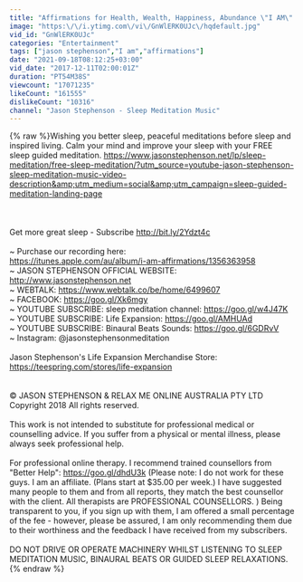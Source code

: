 ```yaml
---
title: "Affirmations for Health, Wealth, Happiness, Abundance \"I AM\" (21 days to a New You!)"
image: "https:\/\/i.ytimg.com\/vi\/GnWlERK0UJc\/hqdefault.jpg"
vid_id: "GnWlERK0UJc"
categories: "Entertainment"
tags: ["jason stephenson","I am","affirmations"]
date: "2021-09-18T08:12:25+03:00"
vid_date: "2017-12-11T02:00:01Z"
duration: "PT54M38S"
viewcount: "17071235"
likeCount: "161555"
dislikeCount: "10316"
channel: "Jason Stephenson - Sleep Meditation Music"
---
```

{% raw %}Wishing you better sleep, peaceful meditations before sleep and inspired living. Calm your mind and improve your sleep with your FREE sleep guided meditation. <a rel="nofollow" target="blank" href="https://www.jasonstephenson.net/lp/sleep-meditation/free-sleep-meditation/?utm_source=youtube-jason-stephenson-sleep-meditation-music-video-description&amp;utm_medium=social&amp;utm_campaign=sleep-guided-meditation-landing-page">https://www.jasonstephenson.net/lp/sleep-meditation/free-sleep-meditation/?utm_source=youtube-jason-stephenson-sleep-meditation-music-video-description&amp;utm_medium=social&amp;utm_campaign=sleep-guided-meditation-landing-page</a><br /><br /><br /><br />Get more great sleep - Subscribe <a rel="nofollow" target="blank" href="http://bit.ly/2Ydzt4c">http://bit.ly/2Ydzt4c</a><br /><br />~ Purchase our recording here:<br /><a rel="nofollow" target="blank" href="https://itunes.apple.com/au/album/i-am-affirmations/1356363958">https://itunes.apple.com/au/album/i-am-affirmations/1356363958</a><br />~ JASON STEPHENSON OFFICIAL WEBSITE: <a rel="nofollow" target="blank" href="http://www.jasonstephenson.net">http://www.jasonstephenson.net</a><br />~  WEBTALK: <a rel="nofollow" target="blank" href="https://www.webtalk.co/be/home/6499607">https://www.webtalk.co/be/home/6499607</a><br />~ FACEBOOK: <a rel="nofollow" target="blank" href="https://goo.gl/Xk6mgy">https://goo.gl/Xk6mgy</a><br />~ YOUTUBE SUBSCRIBE: sleep meditation channel: <a rel="nofollow" target="blank" href="https://goo.gl/w4J47K">https://goo.gl/w4J47K</a><br />~ YOUTUBE SUBSCRIBE: Life Expansion: <a rel="nofollow" target="blank" href="https://goo.gl/AMHUAd">https://goo.gl/AMHUAd</a><br />~ YOUTUBE SUBSCRIBE: Binaural Beats Sounds: <a rel="nofollow" target="blank" href="https://goo.gl/6GDRvV">https://goo.gl/6GDRvV</a><br />~ Instagram: @jasonstephensonmeditation<br /><br />Jason Stephenson's Life Expansion Merchandise Store: <a rel="nofollow" target="blank" href="https://teespring.com/stores/life-expansion">https://teespring.com/stores/life-expansion</a><br /><br /><br />© JASON STEPHENSON &amp; RELAX ME ONLINE AUSTRALIA PTY LTD Copyright 2018 All rights reserved.<br /><br />This work is not intended to substitute for professional medical or counselling advice. If you suffer from a physical or mental illness, please always seek professional help.  <br /><br />For professional online therapy. I recommend trained counsellors from &quot;Better Help&quot;: <a rel="nofollow" target="blank" href="https://goo.gl/dhdU3k">https://goo.gl/dhdU3k</a> (Please note: I do not work for these guys. I am an affiliate. (Plans start at $35.00 per week.) I have suggested many people to them and from all reports, they match the best counsellor with the client. All therapists are PROFESSIONAL COUNSELLORS. ) Being transparent to you, if you sign up with them, I am offered a small percentage of the fee - however, please be assured, I am only recommending them due to their worthiness and the feedback I have received from my subscribers. <br /><br />DO NOT DRIVE OR OPERATE MACHINERY WHILST LISTENING TO SLEEP MEDITATION MUSIC, BINAURAL BEATS OR GUIDED SLEEP RELAXATIONS.{% endraw %}
